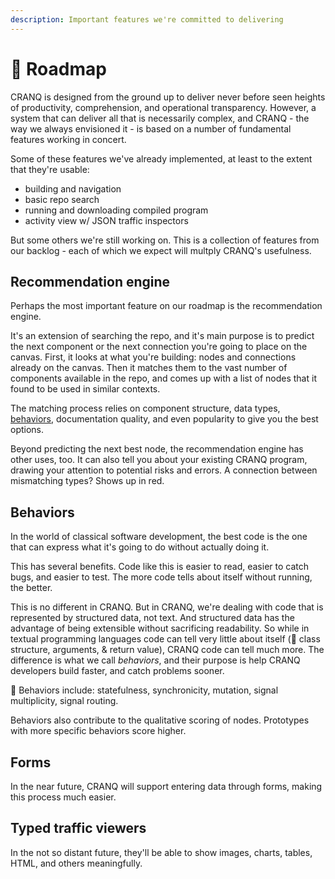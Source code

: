 ```yaml
---
description: Important features we're committed to delivering
---
```


# 🛬 Roadmap

CRANQ is designed from the ground up to deliver never before seen heights of productivity, comprehension, and operational transparency. However, a system that can deliver all that is necessarily complex, and CRANQ - the way we always envisioned it - is based on a number of fundamental features working in concert.

Some of these features we've already implemented, at least to the extent that they're usable:

* building and navigation
* basic repo search
* running and downloading compiled program
* activity view w/ JSON traffic inspectors

But some others we're still working on. This is a collection of features from our backlog - each of which we expect will multply CRANQ's usefulness.

## Recommendation engine

Perhaps the most important feature on our roadmap is the recommendation engine.

It's an extension of searching the repo, and it's main purpose is to predict the next component or the next connection you're going to place on the canvas. First, it looks at what you're building: nodes and connections already on the canvas. Then it matches them to the vast number of components available in the repo, and comes up with a list of nodes that it found to be used in similar contexts.

The matching process relies on component structure, data types, [behaviors](roadmap.md#behaviors), documentation quality, and even popularity to give you the best options.

Beyond predicting the next best node, the recommendation engine has other uses, too. It can also tell you about your existing CRANQ program, drawing your attention to potential risks and errors. A connection between mismatching types? Shows up in red.

## Behaviors

In the world of classical software development, the best code is the one that can express what it's going to do without actually doing it.

This has several benefits. Code like this is easier to read, easier to catch bugs, and easier to test. The more code tells about itself without running, the better.

This is no different in CRANQ. But in CRANQ, we're dealing with code that is represented by structured data, not text. And structured data has the advantage of being extensible without sacrificing readability. So while in textual programming languages code can tell very little about itself (:wrench: class structure, arguments, & return value), CRANQ code can tell much more. The difference is what we call _behaviors_, and their purpose is help CRANQ developers build faster, and catch problems sooner.

:wrench: Behaviors include: statefulness, synchronicity, mutation, signal multiplicity, signal routing.

Behaviors also contribute to the qualitative scoring of nodes. Prototypes with more specific behaviors score higher.

## Forms

In the near future, CRANQ will support entering data through forms, making this process much easier.



## Typed traffic viewers

In the not so distant future, they'll be able to show images, charts, tables, HTML, and others meaningfully.

